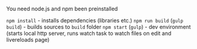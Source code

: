 You need node.js and npm been preinstalled

`npm install`                   - installs dependencies (libraries etc.)
`npm run build` (`gulp build`)  - builds sources to `build` folder
`npm start`     (`gulp`)        - dev environment (starts local http server, runs watch task to watch files on edit and livereloads page)